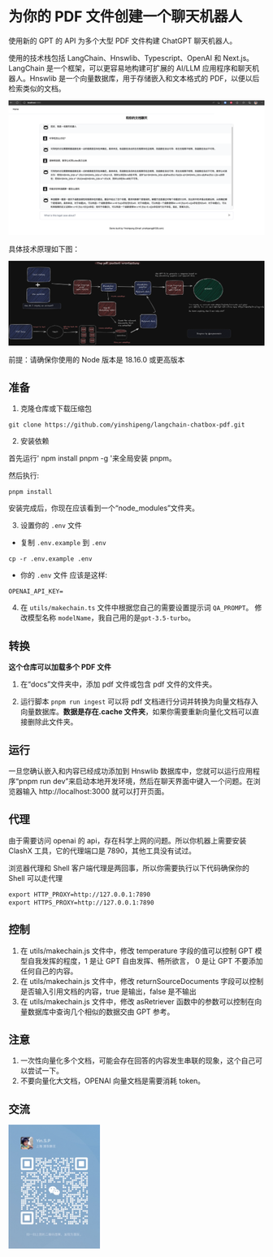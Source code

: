 # 为你的 PDF 文件创建一个聊天机器人

使用新的 GPT 的 API 为多个大型 PDF 文件构建 ChatGPT 聊天机器人。

使用的技术栈包括 LangChain、Hnswlib、Typescript、OpenAI 和 Next.js。LangChain 是一个框架，可以更容易地构建可扩展的 AI/LLM 应用程序和聊天机器人。Hnswlib 是一个向量数据库，用于存储嵌入和文本格式的 PDF，以便以后检索类似的文档。

![](visual-guide/preview.png)

具体技术原理如下图：

![](visual-guide/gpt-langchain-pdf.png)

前提：请确保你使用的 Node 版本是 18.16.0 或更高版本

## 准备

1. 克隆仓库或下载压缩包

```
git clone https://github.com/yinshipeng/langchain-chatbox-pdf.git
```

2. 安装依赖

首先运行' npm install pnpm -g '来全局安装 pnpm。

然后执行:

```
pnpm install
```

安装完成后，你现在应该看到一个“node_modules”文件夹。

3. 设置你的 `.env` 文件

- 复制 `.env.example` 到 `.env`

```
cp -r .env.example .env
```

- 你的 `.env` 文件 应该是这样:

```
OPENAI_API_KEY=
```

4. 在 `utils/makechain.ts` 文件中根据您自己的需要设置提示词 `QA_PROMPT`。 修改模型名称 `modelName`，我自己用的是`gpt-3.5-turbo`。

## 转换

**这个仓库可以加载多个 PDF 文件**

1. 在“docs”文件夹中，添加 pdf 文件或包含 pdf 文件的文件夹。

2. 运行脚本 `pnpm run ingest` 可以将 pdf 文档进行分词并转换为向量文档存入向量数据库。**数据是存在.cache 文件夹**，如果你需要重新向量化文档可以直接删除此文件夹。

## 运行

一旦您确认嵌入和内容已经成功添加到 Hnswlib 数据库中，您就可以运行应用程序“pnpm run dev”来启动本地开发环境，然后在聊天界面中键入一个问题。在浏览器输入 http://localhost:3000 就可以打开页面。

## 代理

由于需要访问 openai 的 api，存在科学上网的问题。所以你机器上需要安装 ClashX 工具，它的代理端口是 7890，其他工具没有试过。

浏览器代理和 Shell 客户端代理是两回事，所以你需要执行以下代码确保你的 Shell 可以走代理

```
export HTTP_PROXY=http://127.0.0.1:7890
export HTTPS_PROXY=http://127.0.0.1:7890
```

## 控制

1. 在 utils/makechain.js 文件中，修改 temperature 字段的值可以控制 GPT 模型自我发挥的程度，1 是让 GPT 自由发挥、畅所欲言， 0 是让 GPT 不要添加任何自己的内容。
2. 在 utils/makechain.js 文件中，修改 returnSourceDocuments 字段可以控制是否输入引用文档的内容，true 是输出，false 是不输出
3. 在 utils/makechain.js 文件中，修改 asRetriever 函数中的参数可以控制在向量数据库中查询几个相似的数据交由 GPT 参考。

## 注意

1. 一次性向量化多个文档，可能会存在回答的内容发生串联的现象，这个自己可以尝试一下。
2. 不要向量化大文档，OPENAI 向量文档是需要消耗 token。

## 交流

<img src="visual-guide/me.jpg" width="180px">
